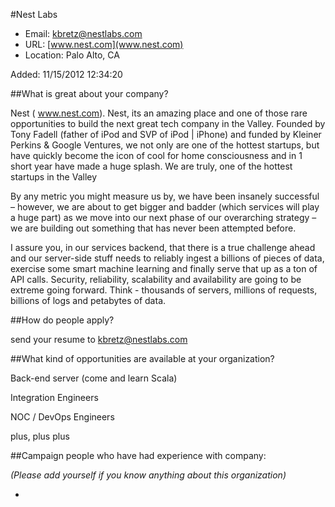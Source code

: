 
#Nest Labs

* Email: [kbretz@nestlabs.com](mailto:kbretz@nestlabs.com)
* URL: [www.nest.com](www.nest.com)
* Location: Palo Alto, CA

Added: 11/15/2012 12:34:20

##What is great about your company?

Nest ( www.nest.com). Nest, its an amazing place and one of those rare opportunities to build the next great tech company in the Valley.  Founded by Tony Fadell (father of iPod and SVP of iPod | iPhone) and funded by Kleiner Perkins & Google Ventures, we not only are one of the hottest startups, but have quickly become the icon of cool for home consciousness and in 1 short year have made a huge splash. We are truly, one of the hottest startups in the Valley



By any metric you might measure us by, we have been insanely successful – however, we are about to get bigger and badder (which services will play a huge part) as we move into our next phase of our overarching strategy – we are building out something that has never been attempted before. 



I assure you, in our services backend, that there is a true challenge ahead and our server-side stuff needs to reliably ingest a billions of pieces of data, exercise some smart machine learning and finally serve that up as a ton of API calls.  Security, reliability, scalability and availability are going to be extreme going forward.  Think - thousands of servers, millions of requests, billions of logs and petabytes of data.

##How do people apply?

send your resume to kbretz@nestlabs.com

##What kind of opportunities are available at your organization?

Back-end server (come and learn Scala)

Integration Engineers

NOC / DevOps Engineers

plus, plus plus



##Campaign people who have had experience with company:

*(Please add yourself if you know anything about this organization)*

* 


    